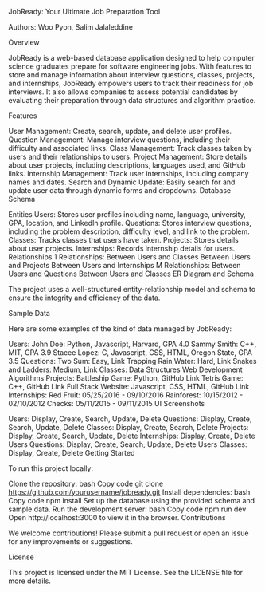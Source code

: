 JobReady: Your Ultimate Job Preparation Tool

Authors: Woo Pyon, Salim Jalaleddine

Overview

JobReady is a web-based database application designed to help computer science graduates prepare for software engineering jobs. With features to store and manage information about interview questions, classes, projects, and internships, JobReady empowers users to track their readiness for job interviews. It also allows companies to assess potential candidates by evaluating their preparation through data structures and algorithm practice.

Features

User Management: Create, search, update, and delete user profiles.
Question Management: Manage interview questions, including their difficulty and associated links.
Class Management: Track classes taken by users and their relationships to users.
Project Management: Store details about user projects, including descriptions, languages used, and GitHub links.
Internship Management: Track user internships, including company names and dates.
Search and Dynamic Update: Easily search for and update user data through dynamic forms and dropdowns.
Database Schema

Entities
Users: Stores user profiles including name, language, university, GPA, location, and LinkedIn profile.
Questions: Stores interview questions, including the problem description, difficulty level, and link to the problem.
Classes: Tracks classes that users have taken.
Projects: Stores details about user projects.
Internships: Records internship details for users.
Relationships
1
Relationships:
Between Users and Classes
Between Users and Projects
Between Users and Internships
M
Relationships:
Between Users and Questions
Between Users and Classes
ER Diagram and Schema

The project uses a well-structured entity-relationship model and schema to ensure the integrity and efficiency of the data.

Sample Data

Here are some examples of the kind of data managed by JobReady:

Users:
John Doe: Python, Javascript, Harvard, GPA 4.0
Sammy Smith: C++, MIT, GPA 3.9
Stacee Lopez: C, Javascript, CSS, HTML, Oregon State, GPA 3.5
Questions:
Two Sum: Easy, Link
Trapping Rain Water: Hard, Link
Snakes and Ladders: Medium, Link
Classes:
Data Structures
Web Development
Algorithms
Projects:
Battleship Game: Python, GitHub Link
Tetris Game: C++, GitHub Link
Full Stack Website: Javascript, CSS, HTML, GitHub Link
Internships:
Red Fruit: 05/25/2016 - 09/10/2016
Rainforest: 10/15/2012 - 02/10/2012
Checks: 05/11/2015 - 09/11/2015
UI Screenshots

Users: Display, Create, Search, Update, Delete
Questions: Display, Create, Search, Update, Delete
Classes: Display, Create, Search, Delete
Projects: Display, Create, Search, Update, Delete
Internships: Display, Create, Delete
Users Questions: Display, Create, Search, Update, Delete
Users Classes: Display, Create, Delete
Getting Started

To run this project locally:

Clone the repository:
bash
Copy code
git clone https://github.com/yourusername/jobready.git
Install dependencies:
bash
Copy code
npm install
Set up the database using the provided schema and sample data.
Run the development server:
bash
Copy code
npm run dev
Open http://localhost:3000 to view it in the browser.
Contributions

We welcome contributions! Please submit a pull request or open an issue for any improvements or suggestions.

License

This project is licensed under the MIT License. See the LICENSE file for more details.

